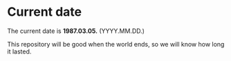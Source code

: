 # Current date

The current date is **1987.03.05.** (YYYY.MM.DD.)

This repository will be good when the world ends, so we will know how long it lasted.